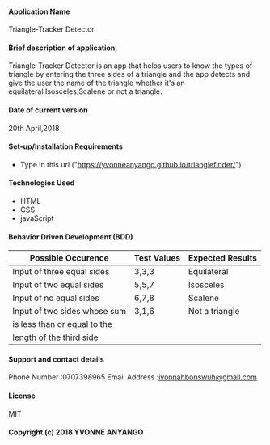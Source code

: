 #### Application Name
Triangle-Tracker Detector

#### Brief description of application,
Triangle-Tracker Detector is an app that helps users to know the types of triangle by entering the three 
sides of a triangle and the app detects and give the user the name of the triangle whether it's an equilateral,Isosceles,Scalene
or not a triangle.

#### Date of current version
20th April,2018

#### Set-up/Installation Requirements
* Type in this url ("https://yvonneanyango.github.io/trianglefinder/")  

#### Technologies Used
* HTML
* CSS
* javaScript

#### Behavior Driven Development (BDD)
Possible Occurence           |   Test Values     |   Expected Results  |
-----------------------------|-------------------|---------------------|
Input of three equal sides   |     3,3,3         |  Equilateral        |
Input of two equal sides     |     5,5,7         |  Isosceles          |
Input of no equal sides      |     6,7,8         |  Scalene            |
Input of two sides whose sum |     3,1,6         |  Not a triangle     |
is less than or equal to the |                   |                     |
length of the third side     |                   |                     |

#### Support and contact details
Phone Number :0707398965
Email Address :ivonnahbonswuh@gmail.com

#### License
MIT
#### Copyright (c) 2018 YVONNE ANYANGO
